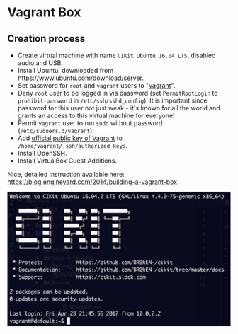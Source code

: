 # Vagrant Box

## Creation process

- Create virtual machine with name `CIKit Ubuntu 16.04 LTS`, disabled audio and USB.
- Install Ubuntu, downloaded from https://www.ubuntu.com/download/server.
- Set password for `root` and `vagrant` users to "[vagrant](../../../matrix/roles/virtualmachine/tasks/droplet/bootstrap.yml#L46)".
- Deny `root` user to be logged in via password (set `PermitRootLogin` to `prohibit-password` in `/etc/ssh/sshd_config`). It is important since password for this user not just weak - it's known for all the world and grants an access to this virtual machine for everyone!
- Permit `vagrant` user to run `sudo` without password (`/etc/sudoers.d/vagrant`).
- Add [official public key of Vagrant](https://github.com/mitchellh/vagrant/tree/master/keys) to `/home/vagrant/.ssh/authorized_keys`.
- Install OpenSSH.
- Install VirtualBox Guest Additions.

Nice, detailed instruction available here: https://blog.engineyard.com/2014/building-a-vagrant-box

![Starting message](images/cikit-vagrant-box-motd.png)
